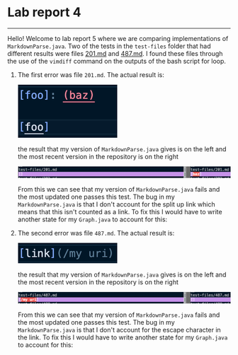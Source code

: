 # Lab report 4

---

Hello! Welcome to lab report 5 where we are comparing implementations of `MarkdownParse.java`. Two of the tests in the `test-files` folder that had different results were files [201.md](https://github.com/nidhidhamnani/markdown-parser/blob/main/test-files/201.md) and [487.md](https://github.com/nidhidhamnani/markdown-parser/blob/main/test-files/487.md). I found these files through the use of the `vimdiff` command on  the outputs of the bash script for loop.

1. The first error was file `201.md`. The actual result is:

    ![Image](imageslab5/201.png)

    the result that my version of `MarkdownParse.java` gives is on the left and the most recent version in the repository is on the right

    ![Image](imageslab5/201results.png)

    From this we can see that my version of `MarkdownParse.java` fails and the most updated one passes this test. The bug in my `MarkdownParse.java` is that I don't account for the split up link which means that this isn't counted as a link. To fix this I would have to write another state for my `Graph.java` to account for this:

2. The second error was file `487.md`. The actual result is:

    ![Image](imageslab5/487.png)

    the result that my version of `MarkdownParse.java` gives is on the left and the most recent version in the repository is on the right

    ![Image](imageslab5/487results.png)

    From this we can see that my version of `MarkdownParse.java` fails and the most updated one passes this test. The bug in my `MarkdownParse.java` is that I don't account for the escape character in the link. To fix this I would have to write another state for my `Graph.java` to account for this: